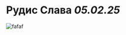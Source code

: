 # Рудис Слава *05.02.25*
![fafaf](https://www.meme-arsenal.com/memes/4563bd9f9f46995ae738c51766c82429.jpg)
